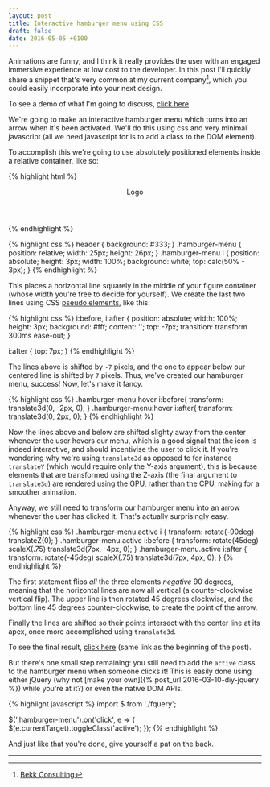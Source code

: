 ```yaml
---
layout: post
title: Interactive hamburger menu using CSS
draft: false
date: 2016-05-05 +0100
---
```


Animations are funny, and I think it really provides the user with an 
engaged immersive experience at low cost to the developer. In this
post I'll quickly share a snippet that's very common at my current company[^1],
which you could easily incorporate into your next design.

To see a demo of what I'm going to discuss, [click here](http://codepen.io/nicohvi/pen/aNPdMV).

We're going to make an interactive hamburger menu which turns into an arrow when
it's been activated. We'll do this using css and very minimal javascript (all we
need javascript for is to add a class to the DOM element). 

To accomplish this we're going to use absolutely positioned elements inside a 
relative container, like so:

{% highlight html %}
<header>
  <a>Logo</a>
  <aside>
    <figure class="hamburger-menu">
      <i class="line"></i>
    </figure>
  </aside>
</header>
{% endhighlight %}

{% highlight css %}
header { background: #333; }
.hamburger-menu { 
  position: relative; 
  width: 25px;
  height: 26px;
}
.hamburger-menu i { 
  position: absolute; 
  height: 3px;
  width: 100%;
  background: white;
  top: calc(50% - 3px); 
}
{% endhighlight %}

This places a horizontal line squarely in the middle of your figure container 
(whose width you're free to decide for yourself). We create the last two lines
using CSS [pseudo elements](https://developer.mozilla.org/en/docs/Web/CSS/Pseudo-elements), like this:

{% highlight css %}
i:before, i:after {
  position: absolute;
  width: 100%;
  height: 3px;
  background: #fff;
  content: '';
  top: -7px;
  transition: transform 300ms ease-out;
}

i:after { top: 7px; }
{% endhighlight %}

The lines above is shifted by `-7` pixels, and the one to appear below our
centered line is shifted by `7` pixels. Thus, we've created our hamburger menu, 
success! Now, let's make it fancy.

{% highlight css %}
.hamburger-menu:hover i:before{
  transform: translate3d(0, -2px, 0);
}
.hamburger-menu:hover i:after{
  transform: translate3d(0, 2px, 0);
}
{% endhighlight %}

Now the lines above and below are shifted slighty away from the center whenever
the user hovers our menu, which is a good signal that the icon is indeed 
interactive, and should incentivise the user to click it. If you're wondering
why we're using `translate3d` as opposed to for instance `translateY` (which
would require only the Y-axis argument), this is because elements that are
transformed using the Z-axis (the final argument to `translate3d`) are [rendered
using the GPU, rather than the CPU](http://blog.teamtreehouse.com/increase-your-sites-performance-with-hardware-accelerated-css), making for a smoother animation.

Anyway, we still need to transform our hamburger menu into an arrow whenever
the user has clicked it. That's actually surprisingly easy.

{% highlight css %}
.hamburger-menu.active i {
  transform: rotate(-90deg) translateZ(0);
}
.hamburger-menu.active i:before {
  transform: rotate(45deg) scaleX(.75) translate3d(7px, -4px, 0);
}
.hamburger-menu.active i:after {
  transform: rotate(-45deg) scaleX(.75) translate3d(7px, 4px, 0);
}
{% endhighlight %}

The first statement flips *all* the three elements *negative* 90 degrees,
meaning that the horizontal lines are now all vertical (a counter-clockwise 
vertical flip). The upper line is then rotated 45 degrees clockwise, 
and the bottom line 45 degrees counter-clockwise, to create the point of the
arrow.

Finally the lines are shifted so their points intersect with the center
line at its apex, once more accomplished using `translate3d`.

To see the final result, [click here](http://codepen.io/nicohvi/pen/aNPdMV) 
(same link as the beginning of the post).

But there's one small step remaining: you still need to add the `active` class
to the hamburger menu when someone clicks it! This is easily done using
either jQuery (why not [make your own]({% post_url 2016-03-10-diy-jquery %}) while you're at it?) or even the native DOM APIs.

{% highlight javascript %}
import $ from './fquery';

$('.hamburger-menu').on('click', e => {
  $(e.currentTarget).toggleClass('active');
});
{% endhighlight %}

And just like that you're done, give yourself a pat on the back.

---

[^1]: [Bekk Consulting](http://bekk.no)
